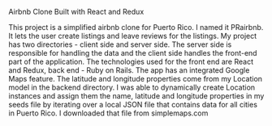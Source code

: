 Airbnb Clone Built with React and Redux


This project is a simplified airbnb clone for Puerto Rico. I named it PRairbnb. It lets the user create listings and leave reviews for the listings. My project has two directories - client side and server side. The server side is responsible for handling the data and the client side handles the front-end part of the application. The technologies used for the front end are React and Redux, back end - Ruby on Rails. The app has an integrated Google Maps feature. The latitude and longitude properties come from my Location model in the backend directory. I was able to dynamically create Location instances and assign them the name, latitude and longitude properties in my seeds file by iterating over a local JSON file that contains data for all cities in Puerto Rico. I downloaded that file from simplemaps.com
